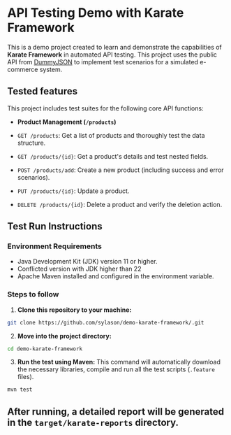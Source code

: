 # API Testing Demo with Karate Framework

This is a demo project created to learn and demonstrate the capabilities of **Karate Framework** in automated API testing. This project uses the public API from [DummyJSON](https://dummyjson.com/) to implement test scenarios for a simulated e-commerce system.

## Tested features
This project includes test suites for the following core API functions:

* **Product Management (`/products`)**

* `GET /products`: Get a list of products and thoroughly test the data structure.

* `GET /products/{id}`: Get a product's details and test nested fields.
* `POST /products/add`: Create a new product (including success and error scenarios).

* `PUT /products/{id}`: Update a product.

* `DELETE /products/{id}`: Delete a product and verify the deletion action.


## Test Run Instructions

### Environment Requirements
* Java Development Kit (JDK) version 11 or higher.
* Conflicted version with JDK higher than 22
* Apache Maven installed and configured in the environment variable.

### Steps to follow
1. **Clone this repository to your machine:**
```bash
git clone https://github.com/sylason/demo-karate-framework/.git
```

2. **Move into the project directory:**
```bash
cd demo-karate-framework
```

3. **Run the test using Maven:**
This command will automatically download the necessary libraries, compile and run all the test scripts (`.feature` files).
```bash
mvn test
```
After running, a detailed report will be generated in the `target/karate-reports` directory.
---
